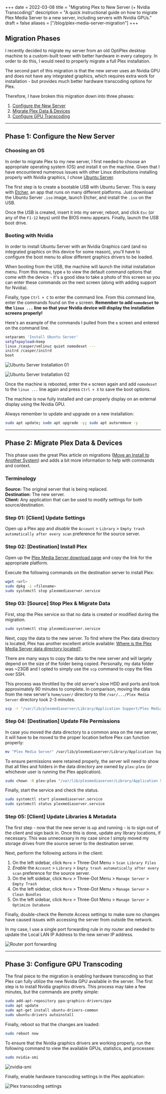 +++
date = 2022-03-08
title = "Migrating Plex to New Server (+ Nvidia Transcoding)"
description = "A quick instructional guide on how to migrate Plex Media Server to a new server, including servers with Nvidia GPUs."
draft = false
aliases = ["/blog/plex-media-server-migration"]
+++

## Migration Phases

I recently decided to migrate my server from an old OptiPlex desktop machine to
a custom-built tower with better hardware in every category. In order to do
this, I would need to properly migrate a full Plex installation.

The second part of this migration is that the new server uses an Nvidia GPU and
does not have any integrated graphics, which requires extra work for
installation - but provides much better hardware transcoding options for Plex.

Therefore, I have broken this migration down into three phases:

1. [Configure the New Server](#phase-1-configure-the-new-server)
2. [Migrate Plex Data & Devices](#phase-2-migrate-plex-data-devices)
3. [Configure GPU Transcoding](#phase-3-configure-gpu-transcoding)

---

## Phase 1: Configure the New Server

### Choosing an OS

In order to migrate Plex to my new server, I first needed to choose an
appropriate operating system (OS) and install it on the machine. Given that I
have encountered numerous issues with other Linux distributions installing
properly with Nvidia graphics, I chose
[Ubuntu Server](https://ubuntu.com/download/server).

The first step is to create a bootable USB with Ubuntu Server. This is easy with
[Etcher](https://www.balena.io/etcher/), an app that runs on many different
platforms. Just download the Ubuntu Server `.iso` image, launch Etcher, and
install the `.iso` on the USB.

Once the USB is created, insert it into my server, reboot, and click `Esc` (or
any of the `F1-12` keys) until the BIOS menu appears. Finally, launch the USB
boot drive.

### Booting with Nvidia

In order to install Ubuntu Server with an Nvidia Graphics card (and no
integrated graphics on this device for some reason), you'll have to configure
the boot menu to allow different graphics drivers to be loaded.

When booting from the USB, the machine will launch the initial installation
menu. From this menu, type `e` to view the default command options that come
with the device - it's a good idea to take a photo of this screen so you can
enter these commands on the next screen (along with adding support for Nvidia).

Finally, type `Ctrl + C` to enter the command line. From this command line,
enter the commands found on the `e` screen. **Remember to add `nomodeset` to the
`linux ...` line so that your Nvidia device will display the installation
screens properly!**

Here's an example of the commands I pulled from the `e` screen and entered on
the command line.

```bash
setparams 'Install Ubuntu Server'
setgfxpayload=keep
linux /casper/vmlinuz quiet nomodeset ---
initrd /casper/initrd
boot
```

![Ubuntu Server Installation 01](https://img.cleberg.net/blog/20220308-plex-media-server-migration/ubuntu_server_installation_01.png)

![Ubuntu Server Installation 02](https://img.cleberg.net/blog/20220308-plex-media-server-migration/ubuntu_server_installation_02.png)

Once the machine is rebooted, enter the `e` screen again and add `nomodeset` to
the `linux ...` line again and press `Ctrl + X` to save the boot options.

The machine is now fully installed and can properly display on an external
display using the Nvidia GPU.

Always remember to update and upgrade on a new installation:

```bash
sudo apt update; sudo apt upgrade -y; sudo apt autoremove -y
```

---

## Phase 2: Migrate Plex Data & Devices

This phase uses the great Plex article on migrations
([Move an Install to Another System](https://support.plex.tv/articles/201370363-move-an-install-to-another-system/))
and adds a bit more information to help with commands and context.

### Terminology

**Source:** The original server that is being replaced.  
**Destination:** The new server.  
**Client:** Any application that can be used to modify settings for both
source/destination.

### Step 01: [Client] Update Settings

Open up a Plex app and _disable_ the `Account` > `Library` >
`Empty trash automatically after every scan` preference for the source server.

### Step 02: [Destination] Install Plex

Open up the
[Plex Media Server download page](https://www.plex.tv/media-server-downloads/)
and copy the link for the appropriate platform.

Execute the following commands on the destination server to install Plex:

```bash
wget <url>
sudo dpkg -i <filename>
sudo systemctl stop plexmediaserver.service
```

### Step 03: [Source] Stop Plex & Migrate Data

First, stop the Plex service so that no data is created or modified during the
migration.

```bash
sudo systemctl stop plexmediaserver.service
```

Next, copy the data to the new server. To find where the Plex data directory is
located, Plex has another excellent article available:
[Where is the Plex Media Server data directory located?](https://support.plex.tv/articles/202915258-where-is-the-plex-media-server-data-directory-located/).

There are many ways to copy the data to the new server and will largely depend
on the size of the folder being copied. Personally, my data folder was ~23GB and
I opted to simply use the `scp` command to copy the files over SSH.

This process was throttled by the old server's slow HDD and ports and took
approximately 90 minutes to complete. In comparison, moving the data from the
new server's `home/user/` directory to the `/var/.../Plex Media Server`
directory took 2-3 minutes.

```bash
scp -r "/var/lib/plexmediaserver/Library/Application Support/Plex Media Server" your_user@xxx.xxx.xxx.xxx:"'/path/to/destination/'"
```

### Step 04: [Destination] Update File Permissions

In case you moved the data directory to a common area on the new server, it will
have to be moved to the proper location before Plex can function properly:

```bash
mv "Plex Media Server" /var/lib/plexmediaserver/Library/Application Support/
```

To ensure permissions were retained properly, the server will need to show that
all files and folders in the data directory are owned by `plex:plex` (or
whichever user is running the Plex application).

```bash
sudo chown -R plex:plex "/var/lib/plexmediaserver/Library/Application Support/Plex Media Server"
```

Finally, start the service and check the status.

```bash
sudo systemctl start plexmediaserver.service
sudo systemctl status plexmediaserver.service
```

### Step 05: [Client] Update Libraries & Metadata

The first step - now that the new server is up and running - is to sign out of
the client and sign back in. Once this is done, update any library locations, if
necessary. This was unnecessary in my case since I simply moved my storage
drives from the source server to the destination server.

Next, perform the following actions in the client:

1. On the left sidebar, click `More` > Three-Dot Menu > `Scan Library Files`
2. _Enable_ the `Account` > `Library` >
   `Empty trash automatically after every scan` preference for the source
   server.
3. On the left sidebar, click `More` > Three-Dot Menu > `Manage Server` >
   `Empty Trash`
4. On the left sidebar, click `More` > Three-Dot Menu > `Manage Server` >
   `Clean Bundles`
5. On the left sidebar, click `More` > Three-Dot Menu > `Manage Server` >
   `Optimize Database`

Finally, double-check the Remote Access settings to make sure no changes have
caused issues with accessing the server from outside the network.

In my case, I use a single port forwarding rule in my router and needed to
update the Local LAN IP Address to the new server IP address.

![Router port forwarding](https://img.cleberg.net/blog/20220308-plex-media-server-migration/port_forwarding.png)

---

## Phase 3: Configure GPU Transcoding

The final piece to the migration is enabling hardware transcoding so that Plex
can fully utilize the new Nvidia GPU available in the server. The first step is
to install Nvidia graphics drivers. This process may take a few minutes, but the
commands are pretty simple:

```bash
sudo add-apt-repository ppa:graphics-drivers/ppa
sudo apt update
sudo apt-get install ubuntu-drivers-common
sudo ubuntu-drivers autoinstall
```

Finally, reboot so that the changes are loaded:

```bash
sudo reboot now
```

To ensure that the Nvidia graphics drivers are working properly, run the
following command to view the available GPUs, statistics, and processes:

```bash
sudo nvidia-smi
```

![nvidia-smi](https://img.cleberg.net/blog/20220308-plex-media-server-migration/nvidia_smi.png)

Finally, enable hardware transcoding settings in the Plex application:

![Plex transcoding settings](https://img.cleberg.net/blog/20220308-plex-media-server-migration/plex_transcoding.png)
